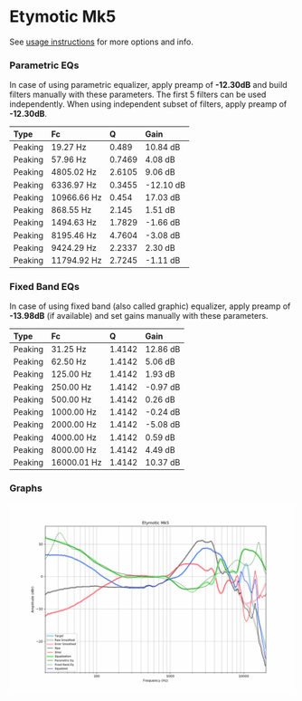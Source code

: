 # Etymotic Mk5
See [usage instructions](https://github.com/jaakkopasanen/AutoEq#usage) for more options and info.

### Parametric EQs
In case of using parametric equalizer, apply preamp of **-12.30dB** and build filters manually
with these parameters. The first 5 filters can be used independently.
When using independent subset of filters, apply preamp of **-12.30dB**.

| Type    | Fc          |      Q | Gain      |
|:--------|:------------|:-------|:----------|
| Peaking | 19.27 Hz    | 0.489  | 10.84 dB  |
| Peaking | 57.96 Hz    | 0.7469 | 4.08 dB   |
| Peaking | 4805.02 Hz  | 2.6105 | 9.06 dB   |
| Peaking | 6336.97 Hz  | 0.3455 | -12.10 dB |
| Peaking | 10966.66 Hz | 0.454  | 17.03 dB  |
| Peaking | 868.55 Hz   | 2.145  | 1.51 dB   |
| Peaking | 1494.63 Hz  | 1.7829 | -1.66 dB  |
| Peaking | 8195.46 Hz  | 4.7604 | -3.08 dB  |
| Peaking | 9424.29 Hz  | 2.2337 | 2.30 dB   |
| Peaking | 11794.92 Hz | 2.7245 | -1.11 dB  |

### Fixed Band EQs
In case of using fixed band (also called graphic) equalizer, apply preamp of **-13.98dB**
(if available) and set gains manually with these parameters.

| Type    | Fc          |      Q | Gain     |
|:--------|:------------|:-------|:---------|
| Peaking | 31.25 Hz    | 1.4142 | 12.86 dB |
| Peaking | 62.50 Hz    | 1.4142 | 5.06 dB  |
| Peaking | 125.00 Hz   | 1.4142 | 1.93 dB  |
| Peaking | 250.00 Hz   | 1.4142 | -0.97 dB |
| Peaking | 500.00 Hz   | 1.4142 | 0.26 dB  |
| Peaking | 1000.00 Hz  | 1.4142 | -0.24 dB |
| Peaking | 2000.00 Hz  | 1.4142 | -5.08 dB |
| Peaking | 4000.00 Hz  | 1.4142 | 0.59 dB  |
| Peaking | 8000.00 Hz  | 1.4142 | 4.49 dB  |
| Peaking | 16000.01 Hz | 1.4142 | 10.37 dB |

### Graphs
![](./Etymotic%20Mk5.png)